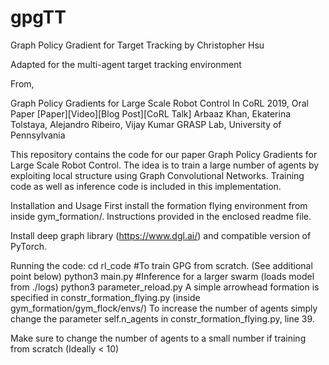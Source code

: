 # gpgTT
Graph Policy Gradient for Target Tracking
by Christopher Hsu

Adapted for the multi-agent target tracking environment

From,

Graph Policy Gradients for Large Scale Robot Control
In CoRL 2019, Oral Paper [Paper][Video][Blog Post][CoRL Talk]
Arbaaz Khan, Ekaterina Tolstaya, Alejandro Ribeiro, Vijay Kumar
GRASP Lab, University of Pennsylvania



This repository contains the code for our paper Graph Policy Gradients for Large Scale Robot Control. The idea is to train a large number of agents by exploiting local structure using Graph Convolutional Networks. Training code as well as inference code is included in this implementation.

Installation and Usage
First install the formation flying environment from inside gym_formation/. Instructions provided in the enclosed readme file.

Install deep graph library (https://www.dgl.ai/) and compatible version of PyTorch.

Running the code:
cd rl_code
#To train GPG from scratch. (See additional point below)
python3 main.py 
#Inference for a larger swarm (loads model from ./logs)
python3 parameter_reload.py 
A simple arrowhead formation is specified in constr_formation_flying.py (inside gym_formation/gym_flock/envs/) To increase the number of agents simply change the parameter self.n_agents in constr_formation_flying.py, line 39.

Make sure to change the number of agents to a small number if training from scratch (Ideally < 10)
